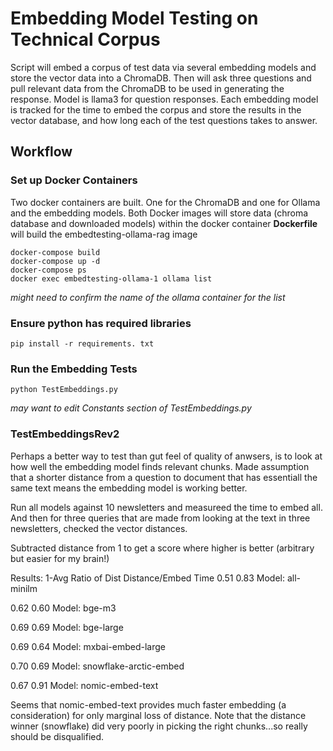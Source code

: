 # Embedding Model Testing on Technical Corpus

Script will embed a corpus of test data via several embedding models and store the vector
data into a ChromaDB. Then will ask three questions and pull relevant data from the 
ChromaDB to be used in generating the response.  Model is llama3 for question responses.
Each embedding model is tracked for the time to embed the corpus and store the results
in the vector database, and how long each of the test questions takes to answer.

## Workflow

### Set up Docker Containers

Two docker containers are built.  One for the ChromaDB and one for Ollama and the embedding models.
Both Docker images will store data (chroma database and downloaded models) within the docker container
**Dockerfile** will build the embedtesting-ollama-rag image

```
docker-compose build
docker-compose up -d
docker-compose ps
docker exec embedtesting-ollama-1 ollama list
```
*might need to confirm the name of the ollama container for the list*

### Ensure python has required libraries
```
pip install -r requirements. txt
```

### Run the Embedding Tests
```
python TestEmbeddings.py
```
*may want to edit Constants section of TestEmbeddings.py*


### TestEmbeddingsRev2
Perhaps a better way to test than gut feel of quality of anwsers, is to look at how well the embedding model finds relevant chunks. Made assumption that a shorter distance from a question to document that has essentiall the same text means the embedding model is working better.

Run all models against 10 newsletters and measureed the time to embed all.  And then for three queries that are made from looking at the text in three newsletters, checked the vector distances.

Subtracted distance from 1 to get a score where higher is better (arbitrary but easier for my brain!)

Results:
1-Avg     Ratio of 
Dist	Distance/Embed Time	
0.51	0.83	Model: all-minilm
		
0.62	0.60	Model: bge-m3
		
0.69	0.69	Model: bge-large
		
0.69	0.64	Model: mxbai-embed-large
		
0.70	0.69	Model: snowflake-arctic-embed
		
0.67	0.91	Model: nomic-embed-text

Seems that nomic-embed-text provides much faster embedding (a consideration) for only marginal loss of distance.  Note that the distance winner (snowflake) did very poorly in picking the right chunks...so really should be disqualified.